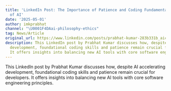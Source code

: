 ```yaml
---
title: 'LinkedIn Post: The Importance of Patience and Coding Fundamentals in the Age
  of AI'
date: '2025-05-01'
author: imkprabhat
channel: "\U0001F4DAai-philosophy-ethics"
tag: News/Article
original_url: https://www.linkedin.com/posts/prabhat-kumar-283b331b_aicoding-developerskills-vibecoding-activity-7323604050506047488-MFl-?utm_source=social_share_send&utm_medium=member_desktop_web&rcm=ACoAAARCvMMBi1W4H5DZSQvTq4Qug_fPX_hk-rc
description: This LinkedIn post by Prabhat Kumar discusses how, despite AI accelerating
  development, foundational coding skills and patience remain crucial for developers.
  It offers insights into balancing new AI tools with core software engineering principles.
---
```


This LinkedIn post by Prabhat Kumar discusses how, despite AI accelerating development, foundational coding skills and patience remain crucial for developers. It offers insights into balancing new AI tools with core software engineering principles.